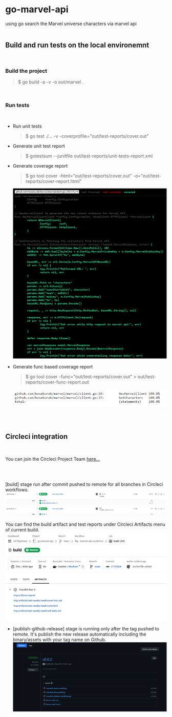 # go-marvel-api
using go search the Marvel universe characters via marvel api
</br>
</br>

## Build and run tests on the local environemnt

</br>

### Build the project

> $ go build -a -v -o out/marvel .

</br>

### Run tests

</br>

* Run unit tests
    > $ go test ./... -v -coverprofile="out/test-reports/cover.out"

* Generate unit test  report
    > $ gotestsum --junitfile out/test-reports/unit-tests-report.xml

* Generate coverage report
    > $ go tool cover -html="out/test-reports/cover.out" -o="out/test-reports/cover-report.html"
    
    ![cover-report](assets\cover-report.png)

* Generate func based coverage report
    > $ go tool cover -func="out/test-reports/cover.out" > out/test-reports/cover-func-report.out

    ![cover-func-based](assets\cover-func-based.png)

</br>
</br>

## Circleci integration

</br>

You can join the Circleci Project Team <a href="https://app.circleci.com/pipelines/github/koseburak/go-marvel-api?invite=true" target="_blank">here...</a>

</br>
</br>

[build] stage run after commit pushed to remote for all branches in Circleci workflows.
![circleci-build-release](assets\circleci-build-release.png)
</br>

You can find the build artifact and test reports under Circleci Artifacts menu of current build.
![circleci-build-artifacts](assets\circleci-build-artifacts.png)
</br>

* [publish-github-release] stage is running only after the tag pushed to remote. It's publish the new release automatically including the binary/assets with your tag name on Github.
![github-auto-releae-output](assets\github-auto-releae-output.png)
</br>
